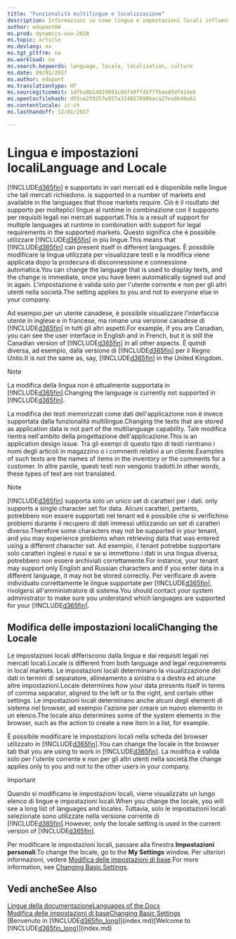 ```yaml
---
title: "Funzionalità multilingue e localizzazione"
description: Informazioni su come lingua e impostazioni locali influenzano l'esperienza utente in Dynamics NAV.
author: edupont04
ms.prod: dynamics-nav-2018
ms.topic: article
ms.devlang: na
ms.tgt_pltfrm: na
ms.workload: na
ms.search.keywords: language, locale, localization, culture
ms.date: 09/01/2017
ms.author: edupont
ms.translationtype: HT
ms.sourcegitcommit: 1dfba8b14019991c95f40ffd5f7fbaed5df414eb
ms.openlocfilehash: d55ce2f0257e957a314057890baca27ea8b40a61
ms.contentlocale: it-ch
ms.lasthandoff: 12/01/2017

---
```

# <a name="language-and-locale"></a><span data-ttu-id="c3534-103">Lingua e impostazioni locali</span><span class="sxs-lookup"><span data-stu-id="c3534-103">Language and Locale</span></span>
[!INCLUDE[d365fin](includes/d365fin_md.md)]<span data-ttu-id="c3534-104"> è supportato in vari mercati ed è disponibile nelle lingue che tali mercati richiedono.</span><span class="sxs-lookup"><span data-stu-id="c3534-104"> is supported in a number of markets and available in the languages that those markets require.</span></span> <span data-ttu-id="c3534-105">Ciò è il risultato del supporto per molteplici lingue al runtime in combinazione con il supporto per requisiti legali nei mercati supportati.</span><span class="sxs-lookup"><span data-stu-id="c3534-105">This is a result of support for multiple languages at runtime in combination with support for legal requirements in the supported markets.</span></span> <span data-ttu-id="c3534-106">Questo significa che è possibile utilizzare [!INCLUDE[d365fin](includes/d365fin_md.md)] in più lingue.</span><span class="sxs-lookup"><span data-stu-id="c3534-106">This means that [!INCLUDE[d365fin](includes/d365fin_md.md)] can present itself in different languages.</span></span> <span data-ttu-id="c3534-107">È possibile modificare la lingua utilizzata per visualizzare testi e la modifica viene applicata dopo la prodecura di disconnessione e connessione automatica.</span><span class="sxs-lookup"><span data-stu-id="c3534-107">You can change the language that is used to display texts, and the change is immediate, once you have been automatically signed out and in again.</span></span> <span data-ttu-id="c3534-108">L'impostazione è valida solo per l'utente corrente e non per gli altri utenti nella società.</span><span class="sxs-lookup"><span data-stu-id="c3534-108">The setting applies to you and not to everyone else in your company.</span></span>  

<span data-ttu-id="c3534-109">Ad esempio,per un utente canadese, è possibile visualizzare l'interfaccia utente in inglese e in francese, ma rimane una versione canadese di [!INCLUDE[d365fin](includes/d365fin_md.md)] in tutti gli altri aspetti.</span><span class="sxs-lookup"><span data-stu-id="c3534-109">For example, if you are Canadian, you can see the user interface in English and in French, but it is still the Canadian version of [!INCLUDE[d365fin](includes/d365fin_md.md)] in all other aspects.</span></span> <span data-ttu-id="c3534-110">È quindi diversa, ad esempio, dalla versione di [!INCLUDE[d365fin](includes/d365fin_md.md)] per il Regno Unito.</span><span class="sxs-lookup"><span data-stu-id="c3534-110">It is not the same as, say, [!INCLUDE[d365fin](includes/d365fin_md.md)] in the United Kingdom.</span></span>  

> [!NOTE]  
>  <span data-ttu-id="c3534-111">La modifica della lingua non è attualmente supportata in [!INCLUDE[d365fin](includes/d365fin_md.md)].</span><span class="sxs-lookup"><span data-stu-id="c3534-111">Changing the language is currently not supported in [!INCLUDE[d365fin](includes/d365fin_md.md)].</span></span>

<span data-ttu-id="c3534-112">La modifica dei testi memorizzati come dati dell'applicazione non è invece supportata dalla funzionalità multilingue.</span><span class="sxs-lookup"><span data-stu-id="c3534-112">Changing the texts that are stored as application data is not part of the multilanguage capability.</span></span> <span data-ttu-id="c3534-113">Tale modifica rientra nell'ambito della progettazione dell'applicazione.</span><span class="sxs-lookup"><span data-stu-id="c3534-113">This is an application design issue.</span></span> <span data-ttu-id="c3534-114">Tra gli esempi di questo tipo di testi rientrano i nomi degli articoli in magazzino o i commenti relativi a un cliente.</span><span class="sxs-lookup"><span data-stu-id="c3534-114">Examples of such texts are the names of items in the inventory or the comments for a customer.</span></span> <span data-ttu-id="c3534-115">In altre parole, questi testi non vengono tradotti.</span><span class="sxs-lookup"><span data-stu-id="c3534-115">In other words, these types of text are not translated.</span></span>  

> [!NOTE]  
>  [!INCLUDE[d365fin](includes/d365fin_md.md)]<span data-ttu-id="c3534-116"> supporta solo un unico set di caratteri per i dati.</span><span class="sxs-lookup"><span data-stu-id="c3534-116"> only supports a single character set for data.</span></span> <span data-ttu-id="c3534-117">Alcuni caratteri, pertanto, potrebbero non essere supportati nel tenant ed è possibile che si verifichino problemi durante il recupero di dati immessi utilizzando un set di caratteri diverso.</span><span class="sxs-lookup"><span data-stu-id="c3534-117">Therefore some characters may not be supported in your tenant, and you may experience problems when retrieving data that was entered using a different character set.</span></span> <span data-ttu-id="c3534-118">Ad esempio, il tenant potrebbe supportare solo caratteri inglesi e russi e se si immettono i dati in una lingua diversa, potrebbero non essere archiviati correttamente.</span><span class="sxs-lookup"><span data-stu-id="c3534-118">For instance, your tenant may support only English and Russian characters and if you enter data in a different language, it may not be stored correctly.</span></span> <span data-ttu-id="c3534-119">Per verificare di avere individuato correttamente le lingue supportate per [!INCLUDE[d365fin](includes/d365fin_md.md)], rivolgersi all'amministratore di sistema.</span><span class="sxs-lookup"><span data-stu-id="c3534-119">You should contact your system administrator to make sure you understand which languages are supported for your [!INCLUDE[d365fin](includes/d365fin_md.md)].</span></span>  

## <a name="changing-the-locale"></a><span data-ttu-id="c3534-120">Modifica delle impostazioni locali</span><span class="sxs-lookup"><span data-stu-id="c3534-120">Changing the Locale</span></span>
<span data-ttu-id="c3534-121">Le impostazioni locali differiscono dalla lingua e dai requisiti legali nei mercati locali.</span><span class="sxs-lookup"><span data-stu-id="c3534-121">Locale is different from both language and legal requirements in local markets.</span></span> <span data-ttu-id="c3534-122">Le impostazioni locali determinano la visualizzazione dei dati in termini di separatore, allineamento a sinistra o a destra ed alcune altre impostazioni.</span><span class="sxs-lookup"><span data-stu-id="c3534-122">Locale determines how your data presents itself in terms of comma separator, aligned to the left or to the right, and certain other settings.</span></span> <span data-ttu-id="c3534-123">Le impostazioni locali determinano anche alcuni degli elementi di sistema nel browser, ad esempio l'azione per creare un nuovo elemento in un elenco.</span><span class="sxs-lookup"><span data-stu-id="c3534-123">The locale also determines some of the system elements in the browser, such as the action to create a new item in a list, for example.</span></span>  

<span data-ttu-id="c3534-124">È possibile modificare le impostazioni locali nella scheda del browser utilizzato in [!INCLUDE[d365fin](includes/d365fin_md.md)].</span><span class="sxs-lookup"><span data-stu-id="c3534-124">You can change the locale in the browser tab that you are using to work in [!INCLUDE[d365fin](includes/d365fin_md.md)].</span></span> <span data-ttu-id="c3534-125">La modifica è valida solo per l'utente corrente e non per gli altri utenti nella società.</span><span class="sxs-lookup"><span data-stu-id="c3534-125">the change applies only to you and not to the other users in your company.</span></span>  

> [!IMPORTANT]  
>  <span data-ttu-id="c3534-126">Quando si modificano le impostazioni locali, viene visualizzato un lungo elenco di lingue e impostazioni locali.</span><span class="sxs-lookup"><span data-stu-id="c3534-126">When you change the locale, you will see a long list of languages and locales.</span></span> <span data-ttu-id="c3534-127">Tuttavia, solo le impostazioni locali selezionate sono utilizzate nella versione corrente di [!INCLUDE[d365fin](includes/d365fin_md.md)].</span><span class="sxs-lookup"><span data-stu-id="c3534-127">However, only the locale setting is used in the current version of [!INCLUDE[d365fin](includes/d365fin_md.md)].</span></span>  

<span data-ttu-id="c3534-128">Per modificare le impostazioni locali, passare alla finestra **Impostazioni personali**.</span><span class="sxs-lookup"><span data-stu-id="c3534-128">To change the locale, go to the **My Settings** window.</span></span> <span data-ttu-id="c3534-129">Per ulteriori informazioni, vedere [Modifica delle impostazioni di base](ui-change-basic-settings.md).</span><span class="sxs-lookup"><span data-stu-id="c3534-129">For more information, see [Changing Basic Settings](ui-change-basic-settings.md).</span></span>  

## <a name="see-also"></a><span data-ttu-id="c3534-130">Vedi anche</span><span class="sxs-lookup"><span data-stu-id="c3534-130">See Also</span></span>  
[<span data-ttu-id="c3534-131">Lingue della documentazione</span><span class="sxs-lookup"><span data-stu-id="c3534-131">Languages of the Docs</span></span>](about-languages.md)  
[<span data-ttu-id="c3534-132">Modifica delle impostazioni di base</span><span class="sxs-lookup"><span data-stu-id="c3534-132">Changing Basic Settings</span></span>](ui-change-basic-settings.md)  
<span data-ttu-id="c3534-133">[Benvenuto in [!INCLUDE[d365fin_long](includes/d365fin_long_md.md)]](index.md)</span><span class="sxs-lookup"><span data-stu-id="c3534-133">[Welcome to [!INCLUDE[d365fin_long](includes/d365fin_long_md.md)]](index.md)</span></span>  

